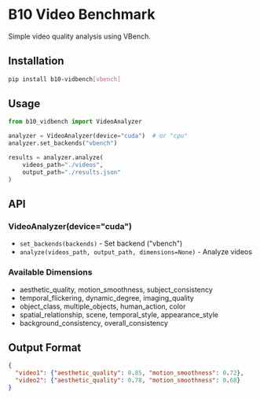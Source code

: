 # B10 Video Benchmark

Simple video quality analysis using VBench.

## Installation

```bash
pip install b10-vidbench[vbench]
```

## Usage

```python
from b10_vidbench import VideoAnalyzer

analyzer = VideoAnalyzer(device="cuda")  # or "cpu"
analyzer.set_backends("vbench")

results = analyzer.analyze(
    videos_path="./videos",
    output_path="./results.json"
)
```

## API

### VideoAnalyzer(device="cuda")
- `set_backends(backends)` - Set backend ("vbench")
- `analyze(videos_path, output_path, dimensions=None)` - Analyze videos

### Available Dimensions
- aesthetic_quality, motion_smoothness, subject_consistency
- temporal_flickering, dynamic_degree, imaging_quality
- object_class, multiple_objects, human_action, color
- spatial_relationship, scene, temporal_style, appearance_style
- background_consistency, overall_consistency

## Output Format

```json
{
  "video1": {"aesthetic_quality": 0.85, "motion_smoothness": 0.72},
  "video2": {"aesthetic_quality": 0.78, "motion_smoothness": 0.68}
}
```
